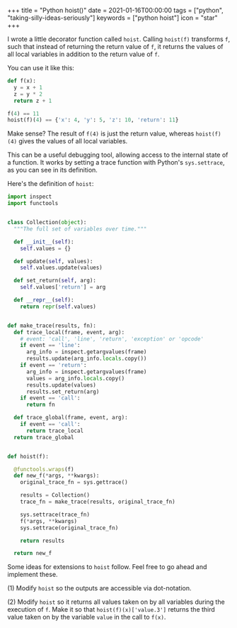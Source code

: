 +++
title = "Python hoist()"
date = 2021-01-16T00:00:00
tags = ["python", "taking-silly-ideas-seriously"]
keywords = ["python hoist"]
icon = "star"
+++

I wrote a little decorator function called `hoist`. Calling `hoist(f)` transforms `f`, such that instead of returning the return value of `f`, it returns the values of all local variables in addition to the return value of `f`.

You can use it like this:

```python
def f(x):
  y = x + 1
  z = y * 2
  return z + 1

f(4) == 11
hoist(f)(4) == {'x': 4, 'y': 5, 'z': 10, 'return': 11}
```

Make sense? The result of `f(4)` is just the return value, whereas `hoist(f)(4)` gives the values of all local variables.

This can be a useful debugging tool, allowing access to the internal state of a function. It works by setting a trace function with Python's `sys.settrace`, as you can see in its definition.

Here's the definition of `hoist`:

```python
import inspect
import functools


class Collection(object):
  """The full set of variables over time."""

  def __init__(self):
    self.values = {}

  def update(self, values):
    self.values.update(values)

  def set_return(self, arg):
    self.values['return'] = arg

  def __repr__(self):
    return repr(self.values)


def make_trace(results, fn):
  def trace_local(frame, event, arg):
    # event: 'call', 'line', 'return', 'exception' or 'opcode'
    if event == 'line':
      arg_info = inspect.getargvalues(frame)
      results.update(arg_info.locals.copy())
    if event == 'return':
      arg_info = inspect.getargvalues(frame)
      values = arg_info.locals.copy()
      results.update(values)
      results.set_return(arg)
    if event == 'call':
      return fn

  def trace_global(frame, event, arg):
    if event == 'call':
      return trace_local
  return trace_global


def hoist(f):

  @functools.wraps(f)
  def new_f(*args, **kwargs):
    original_trace_fn = sys.gettrace()

    results = Collection()
    trace_fn = make_trace(results, original_trace_fn)

    sys.settrace(trace_fn)
    f(*args, **kwargs)
    sys.settrace(original_trace_fn)

    return results

  return new_f
```

Some ideas for extensions to `hoist` follow. Feel free to go ahead and implement these.

(1) Modify `hoist` so the outputs are accessible via dot-notation.

(2) Modify `hoist` so it returns all values taken on by all variables during the execution of `f`.
Make it so that `hoist(f)(x)['value.3']` returns the third value taken on by the variable `value` in the call to `f(x)`.
